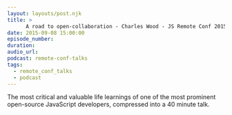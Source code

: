 ```yaml
---
layout: layouts/post.njk
title: >
      A road to open-collaboration - Charles Wood - JS Remote Conf 2015
date: 2015-09-08 15:00:00
episode_number: 
duration: 
audio_url: 
podcast: remote-conf-talks
tags: 
  - remote_conf_talks
  - podcast
---
```


The most critical and valuable life learnings of one of the most prominent open-source JavaScript developers, compressed into a 40 minute talk. &nbsp;


